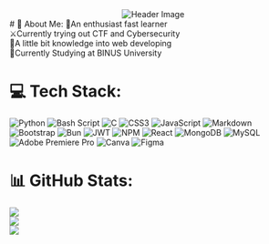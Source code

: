<div align="center">
  <img src="[https://github.com/PutuReyvan/PutuReyvan/blob/main/City%20Of%20Houston%20Pixel%20Art%20GIF%20by%20Coog%20Mania.gif](https://media.giphy.com/media/3s6inaVnOnO6L3vbwR/giphy.gif?cid=ecf05e474jet1b3xjuzvrdf2ckf9fpnaoj9jjte4yzid52aw&ep=v1_gifs_related&rid=giphy.gif&ct=g)" alt="Header Image">
</div>
# 💫 About Me:
🧠An enthusiast fast learner<br>⚔️Currently trying out CTF and Cybersecurity<br>🌱A little bit knowledge into web developing<br>🐸Currently Studying at BINUS University


# 💻 Tech Stack:
![Python](https://img.shields.io/badge/python-3670A0?style=flat&logo=python&logoColor=ffdd54) ![Bash Script](https://img.shields.io/badge/bash_script-%23121011.svg?style=flat&logo=gnu-bash&logoColor=white) ![C](https://img.shields.io/badge/c-%2300599C.svg?style=flat&logo=c&logoColor=white) ![CSS3](https://img.shields.io/badge/css3-%231572B6.svg?style=flat&logo=css3&logoColor=white) ![JavaScript](https://img.shields.io/badge/javascript-%23323330.svg?style=flat&logo=javascript&logoColor=%23F7DF1E) ![Markdown](https://img.shields.io/badge/markdown-%23000000.svg?style=flat&logo=markdown&logoColor=white) ![Bootstrap](https://img.shields.io/badge/bootstrap-%238511FA.svg?style=flat&logo=bootstrap&logoColor=white) ![Bun](https://img.shields.io/badge/Bun-%23000000.svg?style=flat&logo=bun&logoColor=white) ![JWT](https://img.shields.io/badge/JWT-black?style=flat&logo=JSON%20web%20tokens) ![NPM](https://img.shields.io/badge/NPM-%23CB3837.svg?style=flat&logo=npm&logoColor=white) ![React](https://img.shields.io/badge/react-%2320232a.svg?style=flat&logo=react&logoColor=%2361DAFB) ![MongoDB](https://img.shields.io/badge/MongoDB-%234ea94b.svg?style=flat&logo=mongodb&logoColor=white) ![MySQL](https://img.shields.io/badge/mysql-4479A1.svg?style=flat&logo=mysql&logoColor=white) ![Adobe Premiere Pro](https://img.shields.io/badge/Adobe%20Premiere%20Pro-9999FF.svg?style=flat&logo=Adobe%20Premiere%20Pro&logoColor=white) ![Canva](https://img.shields.io/badge/Canva-%2300C4CC.svg?style=flat&logo=Canva&logoColor=white) ![Figma](https://img.shields.io/badge/figma-%23F24E1E.svg?style=flat&logo=figma&logoColor=white)
# 📊 GitHub Stats:
![](https://github-readme-stats.vercel.app/api?username=PutuReyvan&theme=dark&hide_border=false&include_all_commits=false&count_private=false)<br/>
![](https://nirzak-streak-stats.vercel.app/?user=PutuReyvan&theme=dark&hide_border=false)<br/>
![](https://github-readme-stats.vercel.app/api/top-langs/?username=PutuReyvan&theme=dark&hide_border=false&include_all_commits=false&count_private=false&layout=compact)

<!-- Proudly created with GPRM ( https://gprm.itsvg.in ) -->
